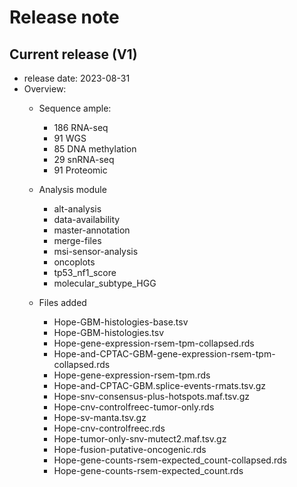 # Release note

## Current release (V1)
- release date: 2023-08-31
- Overview: 
  - Sequence ample:
    - 186 RNA-seq
    - 91 WGS
    - 85 DNA methylation
    - 29 snRNA-seq
    - 91 Proteomic
  
  - Analysis module
    - alt-analysis
    - data-availability
    - master-annotation
    - merge-files
    - msi-sensor-analysis
    - oncoplots
    - tp53_nf1_score
    - molecular_subtype_HGG
    
  - Files added
    - Hope-GBM-histologies-base.tsv
    - Hope-GBM-histologies.tsv
    - Hope-gene-expression-rsem-tpm-collapsed.rds
    - Hope-and-CPTAC-GBM-gene-expression-rsem-tpm-collapsed.rds  
    - Hope-gene-expression-rsem-tpm.rds
    - Hope-and-CPTAC-GBM.splice-events-rmats.tsv.gz		   
    - Hope-snv-consensus-plus-hotspots.maf.tsv.gz
    - Hope-cnv-controlfreec-tumor-only.rds			   
    - Hope-sv-manta.tsv.gz
    - Hope-cnv-controlfreec.rds				   
    - Hope-tumor-only-snv-mutect2.maf.tsv.gz
    - Hope-fusion-putative-oncogenic.rds			   
    - Hope-gene-counts-rsem-expected_count-collapsed.rds	   
    - Hope-gene-counts-rsem-expected_count.rds
